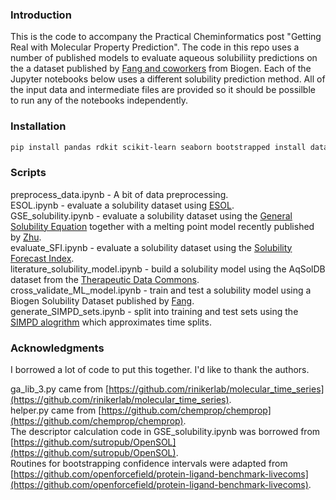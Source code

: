 ### Introduction
This is the code to accompany the Practical Cheminformatics post "Getting Real with Molecular Property Prediction".  The code in this repo uses a number of published models to evaluate aqueous solubiliity predictions on the a dataset published by [Fang and coworkers](https://pubs.acs.org/doi/10.1021/acs.jcim.3c00160) from Biogen.  Each of the Jupyter notebooks below uses a different solubility prediction method.  All of the input data and intermediate files are provided so it should be possilble to run any of the notebooks independently. 

### Installation
```bash
pip install pandas rdkit scikit-learn seaborn bootstrapped install datamol molfeat scipy tqdm lightgbm useful_rdkit_utils chembl_downloader pymoo==0.5 xgboost PyTDC
```

### Scripts
preprocess_data.ipynb - A bit of data preprocessing.   
ESOL.ipynb - evaluate a solubility dataset using [ESOL](https://pubs.acs.org/doi/10.1021/ci034243x).   
GSE_solubility.ipynb - evaluate a solubility dataset using the [General Solubility Equation](https://pubs.acs.org/doi/10.1021/ci000338c) together with a melting point model recently published by [Zhu](https://pubs.acs.org/doi/10.1021/acs.jcim.3c00308).      
evaluate_SFI.ipynb - evaluate a solubility dataset using the [Solubility Forecast Index](https://www.sciencedirect.com/science/article/pii/S1359644610001923?via%3Dihub).   
literature_solubility_model.ipynb - build a solubility model using the AqSolDB dataset from the [Therapeutic Data Commons](https://tdcommons.ai/single_pred_tasks/adme/#solubility-aqsoldb).   
cross_validate_ML_model.ipynb - train and test a solubility model using a Biogen Solubility Dataset published by [Fang](https://pubs.acs.org/doi/10.1021/acs.jcim.3c00160).  
generate_SIMPD_sets.ipynb - split into training and test sets using the [SIMPD alogrithm](https://github.com/rinikerlab/molecular_time_series) which approximates time splits.    

### Acknowledgments 
I borrowed a lot of code to put this together.  I'd like to thank the authors.

ga_lib_3.py came from [https://github.com/rinikerlab/molecular_time_series](https://github.com/rinikerlab/molecular_time_series).   
helper.py came from [https://github.com/chemprop/chemprop](https://github.com/chemprop/chemprop).   
The descriptor calculation code in GSE_solubility.ipynb was borrowed from [https://github.com/sutropub/OpenSOL](https://github.com/sutropub/OpenSOL).   
Routines for bootstrapping confidence intervals were adapted from [https://github.com/openforcefield/protein-ligand-benchmark-livecoms](https://github.com/openforcefield/protein-ligand-benchmark-livecoms).   



